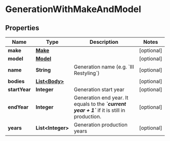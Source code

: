 
# GenerationWithMakeAndModel

## Properties
Name | Type | Description | Notes
------------ | ------------- | ------------- | -------------
**make** | [**Make**](Make.md) |  |  [optional]
**model** | [**Model**](Model.md) |  |  [optional]
**name** | **String** | Generation name (e.g. &#x60;III Restyling&#x60;) |  [optional]
**bodies** | [**List&lt;Body&gt;**](Body.md) |  |  [optional]
**startYear** | **Integer** | Generation start year |  [optional]
**endYear** | **Integer** | Generation end year. It equals to the __*&#x60;current year + 1&#x60;*__ if it is still in production. |  [optional]
**years** | **List&lt;Integer&gt;** | Generation production years |  [optional]



